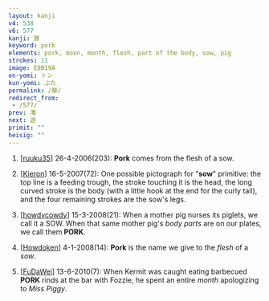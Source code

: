 ```yaml
---
layout: kanji
v4: 538
v6: 577
kanji: 豚
keyword: pork
elements: pork, moon, month, flesh, part of the body, sow, pig
strokes: 11
image: E8B19A
on-yomi: トン
kun-yomi: ぶた
permalink: /豚/
redirect_from:
 - /577/
prev: 滝
next: 逐
primit: ""
heisig: ""
---
```


1) [<a href="http://kanji.koohii.com/profile/ruuku35">ruuku35</a>] 26-4-2006(203): <strong>Pork</strong> comes from the flesh of a sow.

2) [<a href="http://kanji.koohii.com/profile/Kieron">Kieron</a>] 16-5-2007(72): One possible pictograph for &quot;<strong>sow</strong>&quot; primitive: the top line is a feeding trough, the stroke touching it is the head, the long curved stroke is the body (with a little hook at the end for the curly tail), and the four remaining strokes are the sow&#039;s legs.

3) [<a href="http://kanji.koohii.com/profile/howdycowdy">howdycowdy</a>] 15-3-2008(21): When a mother pig nurses its piglets, we call it a SOW. When that same mother pig&#039;s <em>body parts</em> are on our plates, we call them<strong> PORK</strong>.

4) [<a href="http://kanji.koohii.com/profile/Howdoken">Howdoken</a>] 4-1-2008(14): <strong>Pork</strong> is the name we give to the <em>flesh</em> of a <em>sow</em>.

5) [<a href="http://kanji.koohii.com/profile/FuDaWei">FuDaWei</a>] 13-6-2010(7): When Kermit was caught eating barbecued <strong>PORK</strong> rinds at the bar with Fozzie, he spent an entire <em>month</em> apologizing to <em>Miss Piggy</em>.

